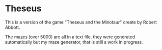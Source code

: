 # Theseus

This is a version of the game "Theseus and the Minotaur" create by Robert Abbott. 

The mazes (over 5000) are all in a text file, they were generated automatically but my maze generator, 
that is still a work in progress.
